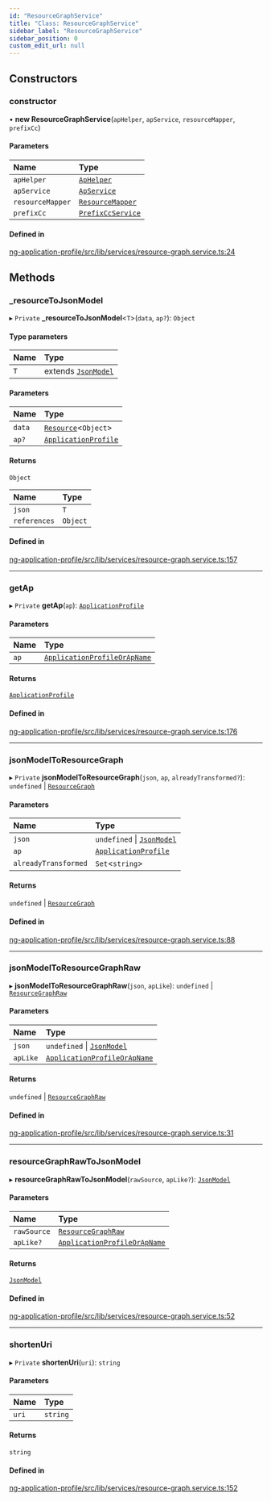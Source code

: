 ```yaml
---
id: "ResourceGraphService"
title: "Class: ResourceGraphService"
sidebar_label: "ResourceGraphService"
sidebar_position: 0
custom_edit_url: null
---
```


## Constructors

### constructor

• **new ResourceGraphService**(`apHelper`, `apService`, `resourceMapper`, `prefixCc`)

#### Parameters

| Name | Type |
| :------ | :------ |
| `apHelper` | [`ApHelper`](ApHelper) |
| `apService` | [`ApService`](ApService) |
| `resourceMapper` | [`ResourceMapper`](ResourceMapper) |
| `prefixCc` | [`PrefixCcService`](PrefixCcService) |

#### Defined in

[ng-application-profile/src/lib/services/resource-graph.service.ts:24](https://github.com/cognizone/ng-cognizone/blob/861cbad/libs/ng-application-profile/src/lib/services/resource-graph.service.ts#L24)

## Methods

### \_resourceToJsonModel

▸ `Private` **_resourceToJsonModel**<`T`\>(`data`, `ap?`): `Object`

#### Type parameters

| Name | Type |
| :------ | :------ |
| `T` | extends [`JsonModel`](../interfaces/JsonModel) |

#### Parameters

| Name | Type |
| :------ | :------ |
| `data` | [`Resource`](../interfaces/Resource)<`Object`\> |
| `ap?` | [`ApplicationProfile`](../modules#applicationprofile) |

#### Returns

`Object`

| Name | Type |
| :------ | :------ |
| `json` | `T` |
| `references` | `Object` |

#### Defined in

[ng-application-profile/src/lib/services/resource-graph.service.ts:157](https://github.com/cognizone/ng-cognizone/blob/861cbad/libs/ng-application-profile/src/lib/services/resource-graph.service.ts#L157)

___

### getAp

▸ `Private` **getAp**(`ap`): [`ApplicationProfile`](../modules#applicationprofile)

#### Parameters

| Name | Type |
| :------ | :------ |
| `ap` | [`ApplicationProfileOrApName`](../modules#applicationprofileorapname) |

#### Returns

[`ApplicationProfile`](../modules#applicationprofile)

#### Defined in

[ng-application-profile/src/lib/services/resource-graph.service.ts:176](https://github.com/cognizone/ng-cognizone/blob/861cbad/libs/ng-application-profile/src/lib/services/resource-graph.service.ts#L176)

___

### jsonModelToResourceGraph

▸ `Private` **jsonModelToResourceGraph**(`json`, `ap`, `alreadyTransformed?`): `undefined` \| [`ResourceGraph`](../interfaces/ResourceGraph)

#### Parameters

| Name | Type |
| :------ | :------ |
| `json` | `undefined` \| [`JsonModel`](../interfaces/JsonModel) |
| `ap` | [`ApplicationProfile`](../modules#applicationprofile) |
| `alreadyTransformed` | `Set`<`string`\> |

#### Returns

`undefined` \| [`ResourceGraph`](../interfaces/ResourceGraph)

#### Defined in

[ng-application-profile/src/lib/services/resource-graph.service.ts:88](https://github.com/cognizone/ng-cognizone/blob/861cbad/libs/ng-application-profile/src/lib/services/resource-graph.service.ts#L88)

___

### jsonModelToResourceGraphRaw

▸ **jsonModelToResourceGraphRaw**(`json`, `apLike`): `undefined` \| [`ResourceGraphRaw`](../modules#resourcegraphraw)

#### Parameters

| Name | Type |
| :------ | :------ |
| `json` | `undefined` \| [`JsonModel`](../interfaces/JsonModel) |
| `apLike` | [`ApplicationProfileOrApName`](../modules#applicationprofileorapname) |

#### Returns

`undefined` \| [`ResourceGraphRaw`](../modules#resourcegraphraw)

#### Defined in

[ng-application-profile/src/lib/services/resource-graph.service.ts:31](https://github.com/cognizone/ng-cognizone/blob/861cbad/libs/ng-application-profile/src/lib/services/resource-graph.service.ts#L31)

___

### resourceGraphRawToJsonModel

▸ **resourceGraphRawToJsonModel**(`rawSource`, `apLike?`): [`JsonModel`](../interfaces/JsonModel)

#### Parameters

| Name | Type |
| :------ | :------ |
| `rawSource` | [`ResourceGraphRaw`](../modules#resourcegraphraw) |
| `apLike?` | [`ApplicationProfileOrApName`](../modules#applicationprofileorapname) |

#### Returns

[`JsonModel`](../interfaces/JsonModel)

#### Defined in

[ng-application-profile/src/lib/services/resource-graph.service.ts:52](https://github.com/cognizone/ng-cognizone/blob/861cbad/libs/ng-application-profile/src/lib/services/resource-graph.service.ts#L52)

___

### shortenUri

▸ `Private` **shortenUri**(`uri`): `string`

#### Parameters

| Name | Type |
| :------ | :------ |
| `uri` | `string` |

#### Returns

`string`

#### Defined in

[ng-application-profile/src/lib/services/resource-graph.service.ts:152](https://github.com/cognizone/ng-cognizone/blob/861cbad/libs/ng-application-profile/src/lib/services/resource-graph.service.ts#L152)
